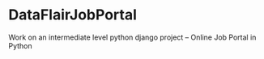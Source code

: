 # DataFlairJobPortal
Work on an intermediate level python django project – Online Job Portal in Python
